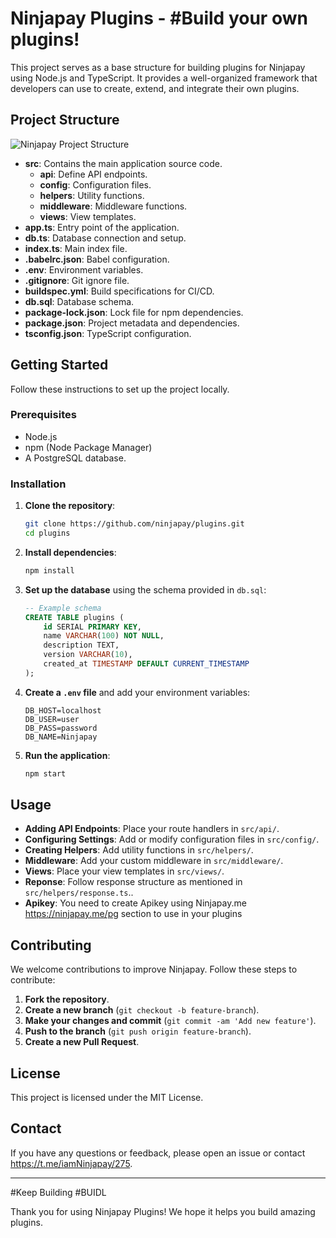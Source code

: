 # Ninjapay Plugins - #Build your own plugins!

This project serves as a base structure for building plugins for Ninjapay using Node.js and TypeScript. It provides a well-organized framework that developers can use to create, extend, and integrate their own plugins.

## Project Structure

![Ninjapay Project Structure](https://github.com/geekk99/plugins/assets/98507149/8859d9ba-7ba4-4302-a9e1-4976eeef34df)


- **src**: Contains the main application source code.
  - **api**: Define API endpoints.
  - **config**: Configuration files.
  - **helpers**: Utility functions.
  - **middleware**: Middleware functions.
  - **views**: View templates.
- **app.ts**: Entry point of the application.
- **db.ts**: Database connection and setup.
- **index.ts**: Main index file.
- **.babelrc.json**: Babel configuration.
- **.env**: Environment variables.
- **.gitignore**: Git ignore file.
- **buildspec.yml**: Build specifications for CI/CD.
- **db.sql**: Database schema.
- **package-lock.json**: Lock file for npm dependencies.
- **package.json**: Project metadata and dependencies.
- **tsconfig.json**: TypeScript configuration.

## Getting Started

Follow these instructions to set up the project locally.

### Prerequisites

- Node.js
- npm (Node Package Manager)
- A PostgreSQL database.

### Installation

1. **Clone the repository**:
    ```sh
    git clone https://github.com/ninjapay/plugins.git
    cd plugins
    ```

2. **Install dependencies**:
    ```sh
    npm install
    ```

3. **Set up the database** using the schema provided in `db.sql`:
    ```sql
    -- Example schema
    CREATE TABLE plugins (
        id SERIAL PRIMARY KEY,
        name VARCHAR(100) NOT NULL,
        description TEXT,
        version VARCHAR(10),
        created_at TIMESTAMP DEFAULT CURRENT_TIMESTAMP
    );
    ```

4. **Create a `.env` file** and add your environment variables:
    ```plaintext
    DB_HOST=localhost
    DB_USER=user
    DB_PASS=password
    DB_NAME=Ninjapay
    ```

5. **Run the application**:
    ```sh
    npm start
    ```

## Usage

- **Adding API Endpoints**: Place your route handlers in `src/api/`.
- **Configuring Settings**: Add or modify configuration files in `src/config/`.
- **Creating Helpers**: Add utility functions in `src/helpers/`.
- **Middleware**: Add your custom middleware in `src/middleware/`.
- **Views**: Place your view templates in `src/views/`.
- **Reponse**: Follow response structure as mentioned in `src/helpers/response.ts`..
- **Apikey**: You need to create Apikey using Ninjapay.me https://ninjapay.me/pg section to use in your plugins

## Contributing

We welcome contributions to improve Ninjapay. Follow these steps to contribute:

1. **Fork the repository**.
2. **Create a new branch** (`git checkout -b feature-branch`).
3. **Make your changes and commit** (`git commit -am 'Add new feature'`).
4. **Push to the branch** (`git push origin feature-branch`).
5. **Create a new Pull Request**.

## License

This project is licensed under the MIT License.

## Contact

If you have any questions or feedback, please open an issue or contact https://t.me/iamNinjapay/275.

---

#Keep Building #BUIDL

Thank you for using Ninjapay Plugins! We hope it helps you build amazing plugins.



